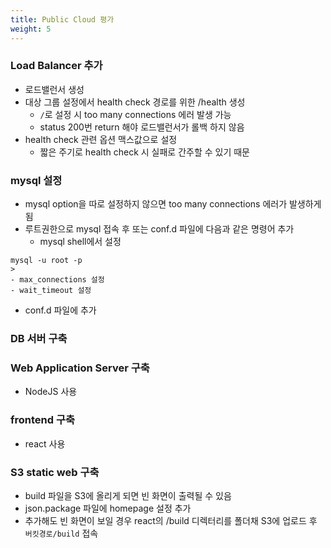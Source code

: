 ```yaml
---
title: Public Cloud 평가
weight: 5
---
```

### Load Balancer 추가
- 로드밸런서 생성
- 대상 그룹 설정에서 health check 경로를 위한 /health 생성
  - `/`로 설정 시 too many connections 에러 발생 가능
  - status 200번 return 해야 로드밸런서가 롤백 하지 않음
- health check 관련 옵션 맥스값으로 설정
  - 짧은 주기로 health check 시 실패로 간주할 수 있기 때문

### mysql 설정
- mysql option을 따로 설정하지 않으면 too many connections 에러가 발생하게 됨
- 루트권한으로 mysql 접속 후 또는 conf.d 파일에 다음과 같은 명령어 추가
  - mysql shell에서 설정
```
mysql -u root -p
>
- max_connections 설정
- wait_timeout 설정
```
- conf.d 파일에 추가

### DB 서버 구축

### Web Application Server 구축
- NodeJS 사용

### frontend 구축
- react 사용

### S3 static web 구축
- build 파일을 S3에 올리게 되면 빈 화면이 출력될 수 있음
- json.package 파일에 homepage 설정 추가
- 추가해도 빈 화면이 보일 경우 react의 /build 디렉터리를 폴더채 S3에 업로드 후 `버킷경로/build` 접속